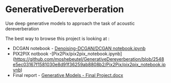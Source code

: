 # GenerativeDereverberation
 Use deep generative  models to approach the task of acoustic dereverberation

The best way to browse this project is looking at :
 - DCGAN notebook - [Denoising-DCGAN/DCGAN notebook.ipynb](https://github.com/moshebeutel/GenerativeDereverberation/blob/2548e5ec03167f1581030e8d91f36259ab8808b2/Denoising-DCGAN/DCGAN%20notebook.ipynb)
 - PIX2PIX notbook  -[Pix2Pix/pix2pix_notebook.ipynb] (https://github.com/moshebeutel/GenerativeDereverberation/blob/2548e5ec03167f1581030e8d91f36259ab8808b2/Pix2Pix/pix2pix_notebook.ipynb)
 - Final report - [Generative Models - Final Project.docx](https://github.com/moshebeutel/GenerativeDereverberation/blob/2548e5ec03167f1581030e8d91f36259ab8808b2/Generative%20Models%20-%20Final%20Project.docx)
